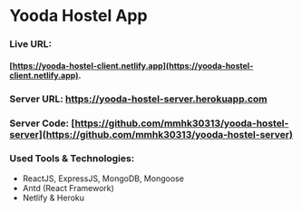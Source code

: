 # Yooda Hostel App

### Live URL:
#### [https://yooda-hostel-client.netlify.app](https://yooda-hostel-client.netlify.app).

### Server URL: https://yooda-hostel-server.herokuapp.com
### Server Code: [https://github.com/mmhk30313/yooda-hostel-server](https://github.com/mmhk30313/yooda-hostel-server)

### Used Tools & Technologies:
  * ReactJS, ExpressJS, MongoDB, Mongoose
  * Antd (React Framework)
  * Netlify & Heroku
